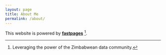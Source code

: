 ```yaml
---
layout: page
title: About Me
permalink: /about/
---
```


This website is powered by **[fastpages](https://github.com/fastai/fastpages)** [^1].



[^1]:Leveraging the power of the Zimbabwean data community.
